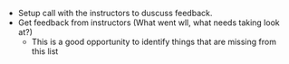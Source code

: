 * Setup call with the instructors to duscuss feedback.
* Get feedback from instructors (What went wll, what needs taking look at?)
  * This is a good opportunity to identify things that are missing from this list